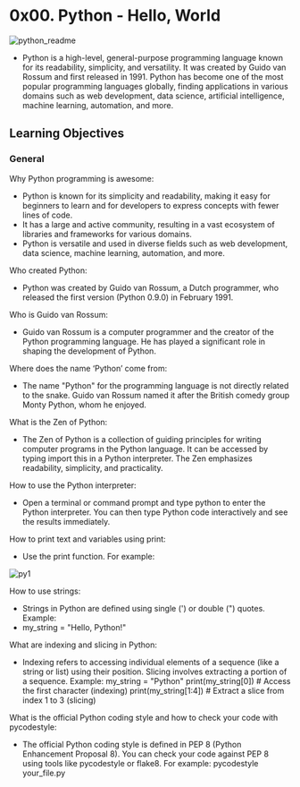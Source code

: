 # 0x00. Python - Hello, World

![python_readme](https://github.com/obithelight/alx-higher_level_programming/assets/91734251/fe12f0a6-e3a4-4d69-8fec-cb8d4ea6c4cf)

- Python is a high-level, general-purpose programming language known for its readability, simplicity, and versatility. It was created by Guido van Rossum and first released in 1991. Python has become one of the most popular programming languages globally, finding applications in various domains such as web development, data science, artificial intelligence, machine learning, automation, and more.

## Learning Objectives

### General
Why Python programming is awesome:
- Python is known for its simplicity and readability, making it easy for beginners to learn and for developers to express concepts with fewer lines of code.
- It has a large and active community, resulting in a vast ecosystem of libraries and frameworks for various domains.
- Python is versatile and used in diverse fields such as web development, data science, machine learning, automation, and more.

Who created Python:
- Python was created by Guido van Rossum, a Dutch programmer, who released the first version (Python 0.9.0) in February 1991.

Who is Guido van Rossum:
- Guido van Rossum is a computer programmer and the creator of the Python programming language. He has played a significant role in shaping the development of Python.

Where does the name ‘Python’ come from:
- The name "Python" for the programming language is not directly related to the snake. Guido van Rossum named it after the British comedy group Monty Python, whom he enjoyed.

What is the Zen of Python:
- The Zen of Python is a collection of guiding principles for writing computer programs in the Python language. It can be accessed by typing import this in a Python interpreter. The Zen emphasizes readability, simplicity, and practicality.

How to use the Python interpreter:
- Open a terminal or command prompt and type python to enter the Python interpreter. You can then type Python code interactively and see the results immediately.

How to print text and variables using print:
- Use the print function. For example:

![py1](https://github.com/obithelight/alx-higher_level_programming/assets/91734251/1c44cc77-954b-4f98-b371-de14ff0098a1)

How to use strings:
- Strings in Python are defined using single (') or double (") quotes. Example:
-	my_string = "Hello, Python!"

What are indexing and slicing in Python:
- Indexing refers to accessing individual elements of a sequence (like a string or list) using their position. Slicing involves extracting a portion of a sequence. Example:
	my_string = "Python"
	print(my_string[0])  # Access the first character (indexing)
	print(my_string[1:4])  # Extract a slice from index 1 to 3 (slicing)

What is the official Python coding style and how to check your code with pycodestyle:
- The official Python coding style is defined in PEP 8 (Python Enhancement Proposal 8). You can check your code against PEP 8 using tools like pycodestyle or flake8. For example:
	pycodestyle your_file.py
